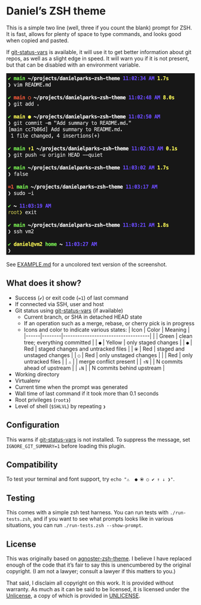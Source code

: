 # Daniel’s ZSH theme

This is a simple two line (well, three if you count the blank) prompt for ZSH.
It is fast, allows for plenty of space to type commands, and looks good when
copied and pasted.

If [git-status-vars][] is available, it will use it to get better information
about git repos, as well as a slight edge in speed. It will warn you if it is
not present, but that can be disabled with an environment variable.

<img src="screenshot.png" width="525" height="484" alt="" />

See [EXAMPLE.md][] for a uncolored text version of the screenshot.

## What does it show?

  - Success (`✔`) or exit code (`=1`) of last command
  - If connected via SSH, user and host
  - Git status using [git-status-vars][] (if available)
    - Current branch, or SHA in detached HEAD state
    - If an operation such as a merge, rebase, or cherry pick is in progress
    - Icons and color to indicate various states:
      | Icon | Color  | Meaning                            |
      |------|--------|------------------------------------|
      |      | Green  | clean tree; everything committed   |
      | `●`  | Yellow | only staged changes                |
      | `●`  | Red    | staged changes and untracked files |
      | `⦿`  | Red    | staged and unstaged changes        |
      | `○`  | Red    | only unstaged changes              |
      |      | Red    | only untracked files               |
      | `⚠️`  |        | merge conflict present             |
      | `↑N` |        | N commits ahead of upstream        |
      | `↓N` |        | N commits behind upstream          |
  - Working directory
  - Virtualenv
  - Current time when the prompt was generated
  - Wall time of last command if it took more than 0.1 seconds
  - Root privileges (`root❯`)
  - Level of shell (`$SHLVL`) by repeating `❯`

## Configuration

This warns if [git-status-vars][] is not installed. To suppress the message, set
`IGNORE_GIT_SUMMARY=1` before loading this plugin.

## Compatibility

To test your terminal and font support, try `echo "⚠️  ● ⦿ ○ ✔ ↑ ↓ ❯"`.

## Testing

This comes with a simple zsh test harness. You can run tests with
`./run-tests.zsh`, and if you want to see what prompts looks like in various
situations, you can run `./run-tests.zsh --show-prompt`.

## License

This was originally based on [agnoster-zsh-theme][]. I believe I have replaced
enough of the code that it’s fair to say this is unencumbered by the original
copyright. (I am not a lawyer; consult a lawyer if this matters to you.)

That said, I disclaim all copyright on this work. It is provided without
warranty. As much as it can be said to be licensed, it is licensed under the
[Unlicense][], a copy of which is provided in [UNLICENSE](UNLICENSE).

[git-status-vars]: https://github.com/danielparks/git-status-vars
[EXAMPLE.md]: EXAMPLE.md
[agnoster-zsh-theme]: https://github.com/agnoster/agnoster-zsh-theme
[Unlicense]: https://unlicense.org
